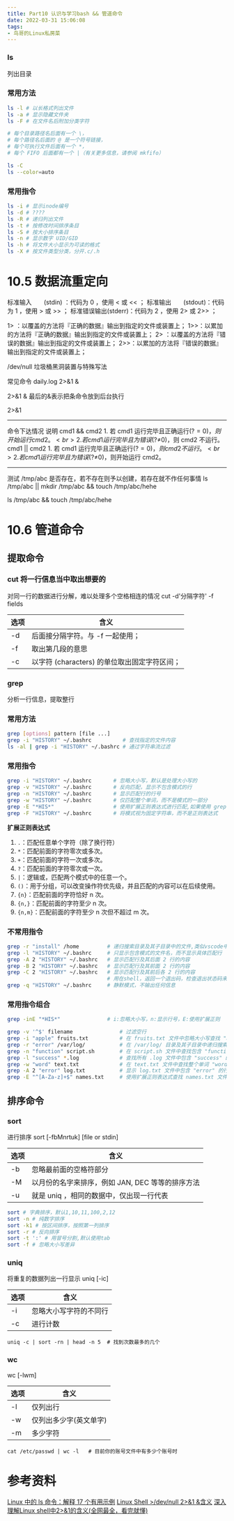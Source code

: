 ```yaml
---
title: Part10 认识与学习bash && 管道命令
date: 2022-03-31 15:06:08
tags:
- 鸟哥的Linux私房菜
---
```


### ls     
列出目录
### 常用方法
```bash
ls -l # 以长格式列出文件
ls -a # 显示隐藏文件夹
ls -F # 在文件名后附加分类字符

# 每个目录路径名后面有一个 \，
# 每个路径名后面的 @ 是一个符号链接，
# 每个可执行文件后面有一个 *，
# 每个 FIFO 后面都有一个 |（有关更多信息，请参阅 mkfifo）

ls -C
ls --color=auto
```
### 常用指令
```bash
ls -i # 显示inode编号
ls -d # ????
ls -R # 递归列出文件
ls -t # 按修改时间排序条目
ls -S # 按大小排序条目
ls -n # 显示数字 UID/GID
ls -h # 将文件大小显示为可读的格式
ls -X # 按文件类型分类，分开.c/.h
```


# 10.5 数据流重定向

标准输入　　(stdin) ：代码为 0 ，使用 < 或 << ；
标准输出　　(stdout)：代码为 1 ，使用 > 或 >> ；
标准错误输出(stderr)：代码为 2 ，使用 2> 或 2>> ；

1> ：以覆盖的方法将『正确的数据』输出到指定的文件或装置上；
1>>：以累加的方法将『正确的数据』输出到指定的文件或装置上；
2> ：以覆盖的方法将『错误的数据』输出到指定的文件或装置上；
2>>：以累加的方法将『错误的数据』输出到指定的文件或装置上；

/dev/null 垃圾桶黑洞装置与特殊写法

常见命令
daily.log 2>&1 &

2>&1 &
最后的&表示把条命令放到后台执行

2>&1

----

命令下达情况	说明
cmd1 && cmd2	1. 若 cmd1 运行完毕且正确运行($?=0)，则开始运行 cmd2。<br> 2. 若 cmd1 运行完毕且为错误 ($?≠0)，则 cmd2 不运行。
cmd1 || cmd2	1. 若 cmd1 运行完毕且正确运行($?=0)，则 cmd2 不运行。<br> 2. 若 cmd1 运行完毕且为错误 ($?≠0)，则开始运行 cmd2。

---

测试 /tmp/abc 是否存在，若不存在则予以创建，若存在就不作任何事情
ls /tmp/abc || mkdir /tmp/abc && touch /tmp/abc/hehe

ls /tmp/abc && touch /tmp/abc/hehe

# 10.6 管道命令

## 提取命令
### cut 将一行信息当中取出想要的
对同一行的数据进行分解，难以处理多个空格相连的情况
cut -d'分隔字符' -f fields

|选项 | 含义|
|---|---|
|-d  |后面接分隔字符。与 -f 一起使用；|
|-f  |取出第几段的意思|
|-c  |以字符 (characters) 的单位取出固定字符区间；|


### grep     
分析一行信息，提取整行
### 常用方法
```bash
grep [options] pattern [file ...]
grep -i "HISTORY" ~/.bashrc          # 查找指定的文件内容
ls -al | grep -i "HISTORY" ~/.bashrc # 通过字符串流过滤
```
### 常用指令
```bash
grep -i "HISTORY" ~/.bashrc       # 忽略大小写，默认是处理大小写的
grep -v "HISTORY" ~/.bashrc       # 反向匹配，显示不包含模式的行
grep -n "HISTORY" ~/.bashrc       # 显示匹配行的行号
grep -w "HISTORY" ~/.bashrc       # 仅匹配整个单词，而不是模式的一部分
grep -E "*HIS*"                   # 使用扩展正则表达式进行匹配,如果使用 grep "*HIS*"不会正确的匹配
grep -F "HISTORY" ~/.bashrc       # 将模式视为固定字符串，而不是正则表达式
```
**扩展正则表达式**
1. `.`：匹配任意单个字符（除了换行符）
2. `*`：匹配前面的字符零次或多次。
3. `+`：匹配前面的字符一次或多次。
4. `?`：匹配前面的字符零次或一次。
5. `|`：逻辑或，匹配两个模式中的任意一个。
6. `()`：用于分组，可以改变操作符优先级，并且匹配的内容可以在后续使用。
7. `{n}`：匹配前面的字符恰好 n 次。
8. `{n,}`：匹配前面的字符至少 n 次。
9. `{n,m}`：匹配前面的字符至少 n 次但不超过 m 次。
### 不常用指令
```bash
grep -r "install" /home         # 递归搜索目录及其子目录中的文件,类似vscode中的全局搜索,是搜索文件中的内容
grep -l "HISTORY" ~/.bashrc     # 只显示包含模式的文件名，而不显示具体匹配行
grep -A 2 "HISTORY" ~/.bashrc   # 显示匹配行及其后面 2 行的内容
grep -B 2 "HISTORY" ~/.bashrc   # 显示匹配行及其前面 2 行的内容
grep -C 2 "HISTORY" ~/.bashrc   # 显示匹配行及其前后各 2 行的内容
                                # 用在shell，返回一个退出码，检查退出状态码来判断是否找到了匹配的内容
grep -q "HISTORY" ~/.bashrc     # 静默模式，不输出任何信息
```
### 常用指令组合
```bash
grep -inE "*HIS*"               # i:忽略大小写，n:显示行号，E:使用扩展正则

grep -v '^$' filename               # 过滤空行
grep -i "apple" fruits.txt          # 在 fruits.txt 文件中忽略大小写查找 "apple"
grep -r "error" /var/log/           # 在 /var/log/ 目录及其子目录中递归搜索包含 "error" 的文件
grep -n "function" script.sh        # 在 script.sh 文件中查找包含 "function" 的行，并显示行号
grep -l "success" *.log             # 查找所有 .log 文件中包含 "success" 的文件名
grep -w "word" text.txt             # 在 text.txt 文件中查找整个单词 "word"
grep -A 2 "error" log.txt           # 显示 log.txt 文件中包含 "error" 的行及其后两行内容
grep -E "^[A-Za-z]+$" names.txt     # 使用扩展正则表达式查找 names.txt 文件中的字母名称
```

## 排序命令

### sort
进行排序
sort [-fbMnrtuk] [file or stdin]

|选项 | 含义|
| ------ | ------ | 
|-b  |忽略最前面的空格符部分|
|-M  |以月份的名字来排序，例如 JAN, DEC 等等的排序方法|
|-u  |就是 uniq ，相同的数据中，仅出现一行代表|

```bash
sort # 字典排序，默认1,10,11,100,2,12
sort -n # 纯数字排序
sort -k1 # 按区间排序，按照第一列排序
sort -r # 反向排序
sort -t ':' # 用冒号分割,默认使用tab
sort -f # 忽略大小写差异
```

### uniq
将重复的数据列出一行显示
uniq [-ic]

| 选项 | 含义 | 
| ------ | ------ | 
| -i | 忽略大小写字符的不同行 | 
| -c | 进行计数 |

```shell
uniq -c | sort -rn | head -n 5  # 找到次数最多的几个
```

### wc
wc [-lwm]

| 选项 | 含义 | 
| ------ | ------ | 
| -l | 仅列出行 | 
| -w  | 仅列出多少字(英文单字) |
| -m  | 多少字符 |

```shell
cat /etc/passwd | wc -l   # 目前你的账号文件中有多少个账号时
```






# 参考资料
[Linux 中的 ls 命令：解释 17 个有用示例](https://cn.linux-console.net/?p=20178)
[Linux Shell >/dev/null 2>&1 &含义](https://www.silenceboy.com/2019/04/01/Linux-Shell-dev-null-2-1-%E5%90%AB%E4%B9%89/index.html)
[深入理解Linux shell中2>&1的含义(全网最全，看完就懂)](https://segmentfault.com/a/1190000040086046)





